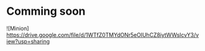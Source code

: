# Comming soon
![Minion] https://drive.google.com/file/d/1WTfZ0TMYdONr5eOIUhCZ8iytWWsIcvY3/view?usp=sharing
